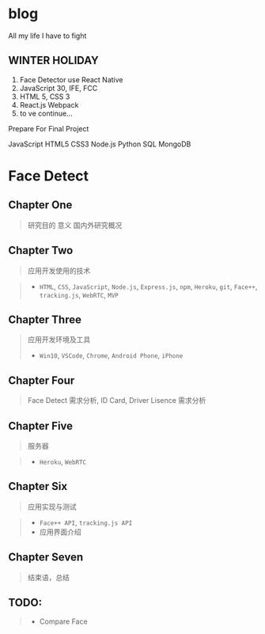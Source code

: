 # blog
All my life I have to fight

## WINTER HOLIDAY
1. Face Detector use React Native
2. JavaScript 30, IFE, FCC
3. HTML 5, CSS 3
4. React.js Webpack 
5. to ve continue...

Prepare For Final Project

JavaScript
HTML5
CSS3
Node.js
Python
SQL
MongoDB


# Face Detect

## Chapter One

> 研究目的
> 意义
> 国内外研究概况

## Chapter Two

> 应用开发使用的技术

> - `HTML`, `CSS`, `JavaScript`, `Node.js`, `Express.js`, `npm`, `Heroku`, `git`, `Face++`, `tracking.js`, `WebRTC`, `MVP`

## Chapter Three

> 应用开发环境及工具
> - `Win10`, `VSCode`, `Chrome`, `Android Phone`, `iPhone`

## Chapter Four

> Face Detect 需求分析, ID Card, Driver Lisence 需求分析

## Chapter Five

> 服务器

> - `Heroku`, `WebRTC`

## Chapter Six

> 应用实现与测试

> - `Face++ API`, `tracking.js API`
> - 应用界面介绍

## Chapter Seven

> 结束语，总结


## TODO: 
> - Compare Face